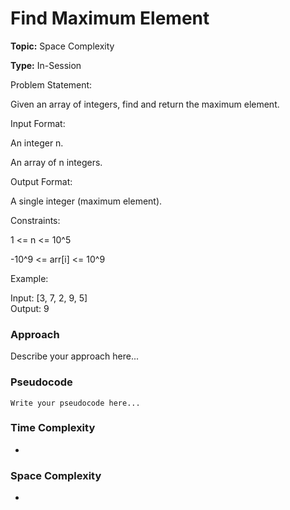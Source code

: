 # Find Maximum Element
**Topic:** Space Complexity

**Type:** In-Session


Problem Statement: 

 Given an array of integers, find and return the maximum element. 

Input Format: 

An integer n. 

An array of n integers. 

Output Format: 

A single integer (maximum element). 

Constraints: 

1 <= n <= 10^5 

-10^9 <= arr[i] <= 10^9 

Example: 

Input: [3, 7, 2, 9, 5]   
Output: 9   
  

 

 

 

### Approach
Describe your approach here...

### Pseudocode
```
Write your pseudocode here...
```

### Time Complexity
- 

### Space Complexity
- 
